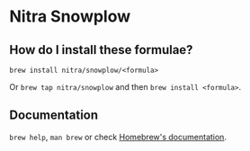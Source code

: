 # Nitra Snowplow

## How do I install these formulae?

`brew install nitra/snowplow/<formula>`

Or `brew tap nitra/snowplow` and then `brew install <formula>`.

## Documentation

`brew help`, `man brew` or check [Homebrew's documentation](https://docs.brew.sh).
